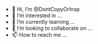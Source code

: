 - 👋 Hi, I’m @DontCopyOrInsp
- 👀 I’m interested in ...
- 🌱 I’m currently learning ...
- 💞️ I’m looking to collaborate on ...
- 📫 How to reach me ...

<!---
DontCopyOrInsp/DontCopyOrInsp is a ✨ special ✨ repository because its `README.md` (this file) appears on your GitHub profile.
You can click the Preview link to take a look at your changes.
--->
